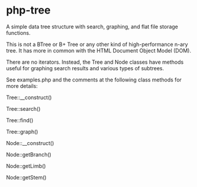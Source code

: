 # php-tree
A simple data tree structure with search, graphing, and flat file storage functions.

This is not a BTree or B+ Tree or any other kind of high-performance n-ary tree. It has more in common with the HTML Document Object Model (DOM).

There are no iterators. Instead, the Tree and Node classes have methods useful for graphing search results and various types of subtrees.

See examples.php and the comments at the following class methods for more details:

Tree::__construct()

Tree::search()

Tree::find()

Tree::graph()

Node::__construct()

Node::getBranch()

Node::getLimb()

Node::getStem()
